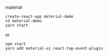 material

```
create-react-app material-demo
cd material-demo
yarn start
```
or
```
npm start
yarn add material-ui react-tap-event-plugin
```
